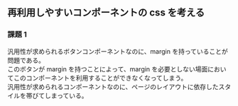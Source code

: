## 再利用しやすいコンポーネントの css を考える

### 課題 1

汎用性が求められるボタンコンポーネントなのに、margin を持っていることが問題である。  
このボタンが margin を持つことによって、margin を必要としない場面においてこのコンポーネントを利用することができなくなってしまう。  
汎用性が求められるコンポーネントなのに、ページのレイアウトに依存したスタイルを帯びてしまっている。
